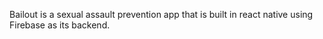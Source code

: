 Bailout is a sexual assault prevention app that is built in react native using Firebase as its backend. 
